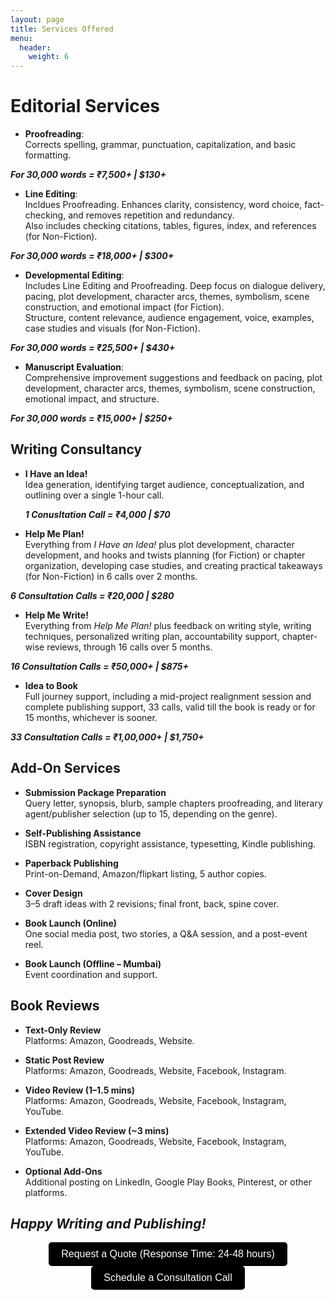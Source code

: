 ```yaml
---
layout: page
title: Services Offered
menu: 
  header:
    weight: 6
---
```

# Editorial Services

- **Proofreading**:  
Corrects spelling, grammar, punctuation, capitalization, and basic formatting.

***For 30,000 words = ₹7,500+ | $130+***

- **Line Editing**:  
Incldues Proofreading.
Enhances clarity, consistency, word choice, fact-checking, and removes repetition and redundancy.  
Also includes checking citations, tables, figures, index, and references (for Non-Fiction).

***For 30,000 words = ₹18,000+ | $300+***

- **Developmental Editing**:  
Includes Line Editing and Proofreading.
Deep focus on dialogue delivery, pacing, plot development, character arcs, themes, symbolism, scene construction, and emotional impact (for Fiction).  
Structure, content relevance, audience engagement, voice, examples, case studies and visuals (for Non-Fiction).

***For 30,000 words = ₹25,500+ | $430+***

- **Manuscript Evaluation**:  
Comprehensive improvement suggestions and feedback on pacing, plot development, character arcs, themes, symbolism, scene construction, emotional impact, and structure.

***For 30,000 words = ₹15,000+ | $250+***

## Writing Consultancy

- **I Have an Idea!**  
  Idea generation, identifying target audience, conceptualization, and outlining over a single 1-hour call.

  ***1 Conusltation Call = ₹4,000 | $70***

- **Help Me Plan!**  
  Everything from *I Have an Idea!* plus plot development, character development, and hooks and twists planning (for Fiction) or chapter organization, developing case studies, and creating practical takeaways (for Non-Fiction) in 6 calls over 2 months.

***6 Consultation Calls = ₹20,000 | $280***
  
- **Help Me Write!**  
  Everything from *Help Me Plan!* plus feedback on writing style, writing techniques, personalized writing plan, accountability support, chapter-wise reviews, through 16 calls over 5 months.

***16 Consultation Calls = ₹50,000+ | $875+***

- **Idea to Book**  
  Full journey support, including a mid-project realignment session and complete publishing support, 33 calls, valid till the book is ready or for 15 months, whichever is sooner.

***33 Consultation Calls = ₹1,00,000+ | $1,750+***

## Add-On Services

- **Submission Package Preparation**  
  Query letter, synopsis, blurb, sample chapters proofreading, and literary agent/publisher selection (up to 15, depending on the genre).

- **Self-Publishing Assistance**  
  ISBN registration, copyright assistance, typesetting, Kindle publishing. 

- **Paperback Publishing**  
  Print-on-Demand, Amazon/flipkart listing, 5 author copies. 

- **Cover Design**  
  3–5 draft ideas with 2 revisions; final front, back, spine cover.

- **Book Launch (Online)**  
  One social media post, two stories, a Q&A session, and a post-event reel.

- **Book Launch (Offline – Mumbai)**  
  Event coordination and support.

## Book Reviews

- **Text-Only Review**  
  Platforms: Amazon, Goodreads, Website.

- **Static Post Review**  
  Platforms: Amazon, Goodreads, Website, Facebook, Instagram.

- **Video Review (1–1.5 mins)**  
  Platforms: Amazon, Goodreads, Website, Facebook, Instagram, YouTube.

- **Extended Video Review (~3 mins)**  
  Platforms: Amazon, Goodreads, Website, Facebook, Instagram, YouTube.

- **Optional Add-Ons**  
  Additional posting on LinkedIn, Google Play Books, Pinterest, or other platforms.

## *Happy Writing and Publishing!*

<div style="text-align: center;">
  <a href="https://forms.gle/M2vqLdD9jKkuH9et6" target="_blank">
    <button style="padding: 10px 20px; font-size: 16px; background-color: #000000; color: white; border: none; border-radius: 5px; cursor: pointer;">
      Request a Quote (Response Time: 24-48 hours)
    </button>
  </a>

  <a href="https://topmate.io/falguni_jain/498491" target="_blank">
    <button style="padding: 10px 20px; font-size: 16px; background-color: #000000; color: white; border: none; border-radius: 5px; cursor: pointer;">
      Schedule a Consultation Call
    </button>
  </a>
</div>
